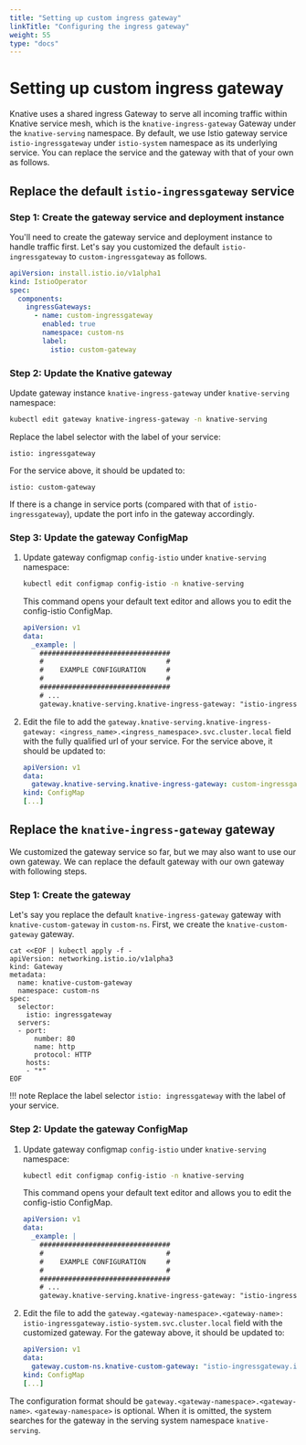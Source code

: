 ```yaml
---
title: "Setting up custom ingress gateway"
linkTitle: "Configuring the ingress gateway"
weight: 55
type: "docs"
---
```


# Setting up custom ingress gateway

Knative uses a shared ingress Gateway to serve all incoming traffic within
Knative service mesh, which is the `knative-ingress-gateway` Gateway under
the `knative-serving` namespace. By default, we use Istio gateway service
`istio-ingressgateway` under `istio-system` namespace as its underlying service.
You can replace the service and the gateway with that of your own as follows.

## Replace the default `istio-ingressgateway` service

### Step 1: Create the gateway service and deployment instance

You'll need to create the gateway service and deployment instance to handle
traffic first. Let's say you customized the default `istio-ingressgateway` to
`custom-ingressgateway` as follows.

```yaml
apiVersion: install.istio.io/v1alpha1
kind: IstioOperator
spec:
  components:
    ingressGateways:
      - name: custom-ingressgateway
        enabled: true
        namespace: custom-ns
        label:
          istio: custom-gateway
```

### Step 2: Update the Knative gateway

Update gateway instance `knative-ingress-gateway` under `knative-serving`
namespace:

```bash
kubectl edit gateway knative-ingress-gateway -n knative-serving
```

Replace the label selector with the label of your service:

```
istio: ingressgateway
```

For the service above, it should be updated to:

```
istio: custom-gateway
```

If there is a change in service ports (compared with that of
`istio-ingressgateway`), update the port info in the gateway accordingly.

### Step 3: Update the gateway ConfigMap

1. Update gateway configmap `config-istio` under `knative-serving`
namespace:

     ```bash
     kubectl edit configmap config-istio -n knative-serving
     ```

     This command opens your default text editor and allows you to edit the config-istio ConfigMap.

     ```yaml
     apiVersion: v1
     data:
       _example: |
         ################################
         #                              #
         #    EXAMPLE CONFIGURATION     #
         #                              #
         ################################
         # ...
         gateway.knative-serving.knative-ingress-gateway: "istio-ingressgateway.istio-system.svc.cluster.local"
     ```

1. Edit the file to add the `gateway.knative-serving.knative-ingress-gateway: <ingress_name>.<ingress_namespace>.svc.cluster.local` field with
the fully qualified url of your service.
For the service above, it should be updated to:

     ```yaml
     apiVersion: v1
     data:
       gateway.knative-serving.knative-ingress-gateway: custom-ingressgateway.custom-ns.svc.cluster.local
     kind: ConfigMap
     [...]
     ```

## Replace the `knative-ingress-gateway` gateway

We customized the gateway service so far, but we may also want to use our own gateway.
We can replace the default gateway with our own gateway with following steps.

### Step 1: Create the gateway

Let's say you replace the default `knative-ingress-gateway` gateway with
`knative-custom-gateway` in `custom-ns`.
First, we create the `knative-custom-gateway` gateway.

```
cat <<EOF | kubectl apply -f -
apiVersion: networking.istio.io/v1alpha3
kind: Gateway
metadata:
  name: knative-custom-gateway
  namespace: custom-ns
spec:
  selector:
    istio: ingressgateway
  servers:
  - port:
      number: 80
      name: http
      protocol: HTTP
    hosts:
    - "*"
EOF
```

!!! note
    Replace the label selector `istio: ingressgateway` with the label of your service.

### Step 2: Update the gateway ConfigMap

1. Update gateway configmap `config-istio` under `knative-serving`
namespace:

     ```bash
     kubectl edit configmap config-istio -n knative-serving
     ```

     This command opens your default text editor and allows you to edit the config-istio ConfigMap.

     ```yaml
     apiVersion: v1
     data:
       _example: |
         ################################
         #                              #
         #    EXAMPLE CONFIGURATION     #
         #                              #
         ################################
         # ...
         gateway.knative-serving.knative-ingress-gateway: "istio-ingressgateway.istio-system.svc.cluster.local"
     ```

1. Edit the file to add the `gateway.<gateway-namespace>.<gateway-name>: istio-ingressgateway.istio-system.svc.cluster.local` field with
the customized gateway.
For the gateway above, it should be updated to:

     ```yaml
     apiVersion: v1
     data:
       gateway.custom-ns.knative-custom-gateway: "istio-ingressgateway.istio-system.svc.cluster.local"
     kind: ConfigMap
     [...]
     ```

The configuration format should be `gateway.<gateway-namespace>.<gateway-name>`.
`<gateway-namespace>` is optional. When it is omitted, the system searches for
the gateway in the serving system namespace `knative-serving`.
